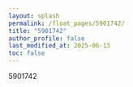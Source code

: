 ```yaml
---
layout: splash
permalink: /float_pages/5901742/
title: "5901742"
author_profile: false
last_modified_at: 2025-06-13
toc: false
---
```

 
5901742
